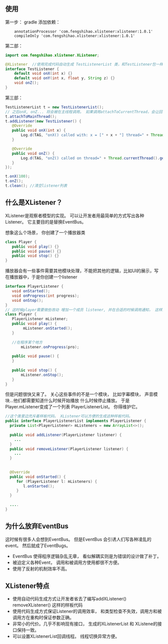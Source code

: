 
## 使用

第一步：
   gradle 添加依赖：
```
    annotationProcessor 'com.fengshihao.xlistener:xlistener:1.0.1'
    compileOnly 'com.fengshihao.xlistener:xlistener:1.0.1'
```

第二部：
```java
import com.fengshihao.xlistener.XListener;

@XListener  //使用完成代码自动生成 TestListenerList 类，和TestListener包一样.
interface TestListener {
    default void onX(int x) {}
    default void onY(int x, float y, String z) {}
    void onZ();
}

```

第三部：
```java
TestListenerList t = new TestListenerList();
// 之后onX, onZ... 将会被在主线程调用。 如果调用attachToCurrentThread，会让回调在当前线程
t.attachToMainThread(); 
t.addListener(new TestListener() {
   @Override
   public void onX(int x) {
       Log.d(TAG, "onX() called with: x = [" + x + "] thread=" + Thread.currentThread().getName());
   }

   @Override
   public void onZ() {
       Log.d(TAG, "onZ() called on thread=" + Thread.currentThread().getName());
   }
});

t.onX(100);
t.onZ();    
t.clean(); //清空listener列表
```
## 什么是XListener？

XListener是观察者模型的实现。 可以让开发者用最简单的方式写出各种Listener。 它主要目的是替换EventBus。

想象这么个场景， 你创建了一个播放器类 
```java
class Player {
   public void play() {}
   public void pause() {}
   public void stop() {}
}
```
播放器会有一些事件需要其他模块处理，不能把其他的逻辑，比如UI的展示，写在播放器中，于是你创建一个listener

```java
interface PlayerListener {
   void onStarted();
   void onProgress(int progress);
   void onStop();
}
// 这时候player需要做些改动 增加一个成员 listener, 并在合适的时候调用通知， 这样外边的模块就可以根据事件做出相应逻辑。
class Player {
   PlayerListener mListener;
   public void play() {
        mListener.onStarted();
   }
   
   //在程序某个地方
       mListener.onProgress(pro);
       
   public void pause() {
   }
   
   public void stop() {
       mListener.onStop();
   }
}
```

但是问题很快又来了。 关心这些事件的不是一个模块， 比如字幕模块， 声音模块...他们都需要知道什么时候开始播放 什么时候停止播放。
于是Player.mListener变成了一个列表 PlayerListenerList。 你得维护它。
 ```java
 //这个类里边充斥着样板代码。 XListener可以方便的生成这种样板代码。 
 public interface PlayerListenerList implements PlayerListener {
   private List<PlayerListener> mListeners = new ArrayList<>();
   
   public void addListener(PlayerListener listener) {
     ...
   }
   public void removeListener(PlayerListener listener) {
     ...
   }
   
   
   @Override
   public void onStarted() {
      for (PlayerListener l: mListeners) {
         l.onStarted();
      }
   }
   
   ....
}
 ```
## 为什么放弃EventBus
 这时候有很多人会想到EventBus。 但是EventBus 会引诱人们写各种凌乱的event。 然后就成了EventBugs。 
* EventBus 使得程序逻辑杂乱无章， 看似解耦实则是为错误的设计做了补丁。 
* 被迫定义各种Event， 调用和被调用方使用都很不方便。
* 使用了反射的机制效率不高。

## XListener特点
* 使用自动代码生成方式让开发者省去了编写addXListener() removeXListener() 这样的样板代码
* 使用代码生成方式保证Listener的调用效率， 和类型检查不失效，调用方和被调用方在重构时保证参数正确。
* 非常小的代价。几乎不影响现有接口， 生成的XListenerList 和 XListene的接口保持一致。
* 可以设置XListenerList回调线程。 线程切换异常方便。
